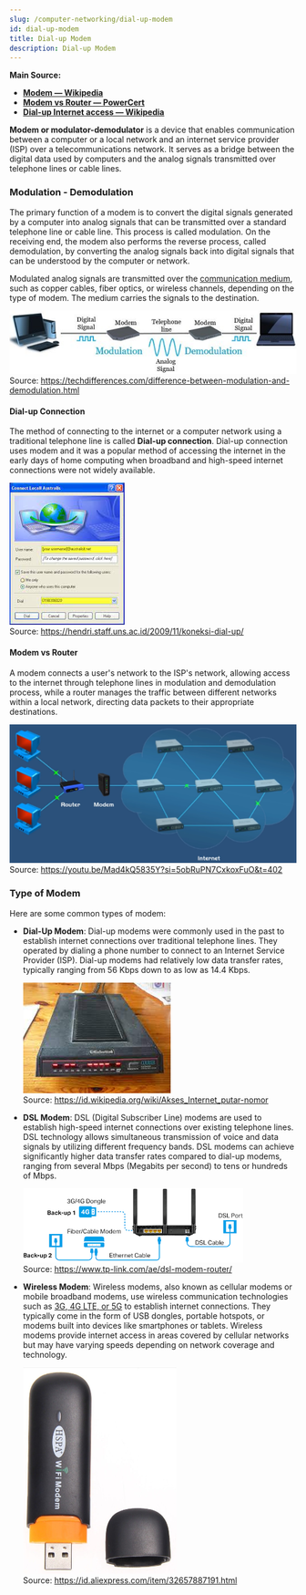 ```yaml
---
slug: /computer-networking/dial-up-modem
id: dial-up-modem
title: Dial-up Modem
description: Dial-up Modem
---
```


**Main Source:**

- **[Modem — Wikipedia](https://en.wikipedia.org/wiki/Modem)**
- **[Modem vs Router — PowerCert](https://youtu.be/Mad4kQ5835Y?si=dpV4LjJiaEMiYMQo)**
- **[Dial-up Internet access — Wikipedia](https://en.wikipedia.org/wiki/Dial-up_Internet_access)**

**Modem or modulator-demodulator** is a device that enables communication between a computer or a local network and an internet service provider (ISP) over a telecommunications network. It serves as a bridge between the digital data used by computers and the analog signals transmitted over telephone lines or cable lines.

### Modulation - Demodulation

The primary function of a modem is to convert the digital signals generated by a computer into analog signals that can be transmitted over a standard telephone line or cable line. This process is called modulation. On the receiving end, the modem also performs the reverse process, called demodulation, by converting the analog signals back into digital signals that can be understood by the computer or network.

Modulated analog signals are transmitted over the [communication medium](/digital-signal-processing/signal-transmission-medium), such as copper cables, fiber optics, or wireless channels, depending on the type of modem. The medium carries the signals to the destination.

![Digital signal transformed into analog signal and transmitted over telephone cable and transformed back to digital signal](./modulation-demodulation.jpg)  
Source: https://techdifferences.com/difference-between-modulation-and-demodulation.html

#### Dial-up Connection

The method of connecting to the internet or a computer network using a traditional telephone line is called **Dial-up connection**. Dial-up connection uses modem and it was a popular method of accessing the internet in the early days of home computing when broadband and high-speed internet connections were not widely available.

![Dial-up connection on Windows XP](./dial-up-connection.jpeg)  
Source: https://hendri.staff.uns.ac.id/2009/11/koneksi-dial-up/

#### Modem vs Router

A modem connects a user's network to the ISP's network, allowing access to the internet through telephone lines in modulation and demodulation process, while a router manages the traffic between different networks within a local network, directing data packets to their appropriate destinations.

![Modem and router difference](./modem-vs-router.png)  
Source: https://youtu.be/Mad4kQ5835Y?si=5obRuPN7CxkoxFuO&t=402

### Type of Modem

Here are some common types of modem:

- **Dial-Up Modem**: Dial-up modems were commonly used in the past to establish internet connections over traditional telephone lines. They operated by dialing a phone number to connect to an Internet Service Provider (ISP). Dial-up modems had relatively low data transfer rates, typically ranging from 56 Kbps down to as low as 14.4 Kbps.

  ![A dial up modem](./dial-up-modem.jpeg)  
   Source: https://id.wikipedia.org/wiki/Akses_Internet_putar-nomor

- **DSL Modem**: DSL (Digital Subscriber Line) modems are used to establish high-speed internet connections over existing telephone lines. DSL technology allows simultaneous transmission of voice and data signals by utilizing different frequency bands. DSL modems can achieve significantly higher data transfer rates compared to dial-up modems, ranging from several Mbps (Megabits per second) to tens or hundreds of Mbps.

  ![DSL modem](./dsl-modem.png)  
   Source: https://www.tp-link.com/ae/dsl-modem-router/

- **Wireless Modem**: Wireless modems, also known as cellular modems or mobile broadband modems, use wireless communication technologies such as [3G, 4G LTE, or 5G](/computer-networking/cellular-networking) to establish internet connections. They typically come in the form of USB dongles, portable hotspots, or modems built into devices like smartphones or tablets. Wireless modems provide internet access in areas covered by cellular networks but may have varying speeds depending on network coverage and technology.

  ![Wireless modem](./wireless-modem.png)  
   Source: https://id.aliexpress.com/item/32657887191.html
